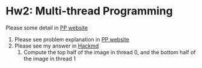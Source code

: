 # Hw2: Multi-thread Programming

Please some detail in [PP website](https://nycu-sslab.github.io/PP-f22/assignments/HW2/)

1. Please see problem explanation in [PP website](https://nycu-sslab.github.io/PP-f22/assignments/HW2/)
2. Please see my answer in [Hackmd](https://hackmd.io/@KPk5hwaKTO6iNsSn0-6oXw/B1qFOX64i)
    1. Compute the top half of the image in thread 0, and the bottom half of the image in thread 1
